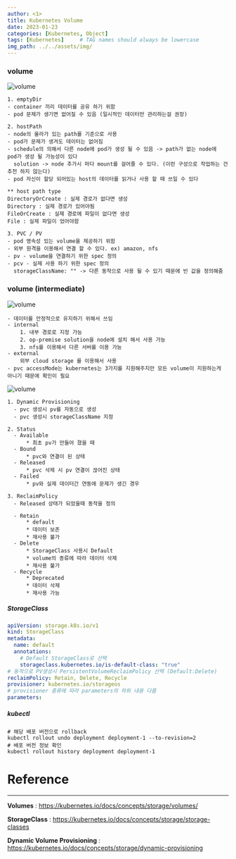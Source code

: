 ```yaml
---
author: <1>
title: Kubernetes Volume
date: 2023-01-23
categories: [Kubernetes, Object]
tags: [Kubernetes]     # TAG names should always be lowercase
img_path: ../../assets/img/
---
```


### volume

![volume](volume.png)

~~~
1. emptyDir
- container 끼리 데이터를 공유 하기 위함
- pod 문제가 생기면 없어질 수 있음 (일시적인 데이터만 관리하는걸 권장)

2. hostPath
- node의 올라가 있는 path를 기준으로 사용
- pod가 문제가 생겨도 데이터는 없어짐
- schedule의 의해서 다른 node에 pod가 생성 될 수 있음 -> path가 없는 node에 pod가 생성 될 가능성이 있다
  solution -> node 추가시 마다 mount를 걸어줄 수 있다. (이런 구성으로 작업하는 건 추천 하지 않는다)
- pod 자신이 할당 되어있는 host의 데이터를 읽거나 사용 할 때 쓰일 수 있다

** host path type
DirectoryOrCreate : 실제 경로가 없다면 생성
Directory : 실제 경로가 있어야됨
FileOrCreate : 실제 경로에 파일이 없다면 생성
File : 실제 파일이 었어야함

3. PVC / PV
- pod 영속성 있는 volume을 제공하기 위함
- 외부 원격을 이용해서 연결 할 수 있다. ex) amazon, nfs
- pv - volume을 연결하기 위한 spec 정의
- pcv - 실제 사용 하기 위한 spec 정의
  storageClassName: "" -> 다른 동작으로 사용 될 수 있기 때문에 빈 값을 정의해줌
~~~

### volume (intermediate)

![volume](intermediate-volume1.png)

```
- 데이터를 안정적으로 유지하기 위해서 쓰임
- internal
    1. 내부 경로로 지정 가능
    2. op-premise solution을 node에 설치 해서 사용 가능
    3. nfs를 이용해서 다른 서버를 이용 가능
- external
    외부 cloud storage 를 이용해서 사용
- pvc accessMode는 kubernetes는 3가지를 지원해주지만 모든 volume이 지원하는게 아니기 때문에 확인이 필요
```

![volume](intermediate-volume2.png)

```
1. Dynamic Provisioning
  - pvc 생성시 pv를 자동으로 생성
  - pvc 생성시 storageClassName 지정

2. Status
  - Available
      * 최초 pv가 만들어 졌을 때
  - Bound 
      * pvc와 연결이 된 상태
  - Released 
      * pvc 삭제 시 pv 연결이 끊어진 상태 
  - Failed
      * pv와 실제 데이터간 연동에 문제가 생긴 경우

3. ReclaimPolicy
  - Released 상태가 되었을때 동작을 정의

  - Retain 
      * default
      * 데이터 보존
      * 재사용 불가
  - Delete 
      * StorageClass 사용시 Default
      * volume의 종류에 따라 데이터 삭제
      * 재사용 불가
  - Recycle
      * Deprecated
      * 데이터 삭제
      * 재사용 가능
```

##### StorageClass

```yaml
apiVersion: storage.k8s.io/v1
kind: StorageClass
metadata:
  name: default
  annotations:
    # Default StorageClass로 선택 
    storageclass.kubernetes.io/is-default-class: "true" 
# 동적으로 PV생성시 PersistentVolumeReclaimPolicy 선택 (Default:Delete)
reclaimPolicy: Retain, Delete, Recycle
provisioner: kubernetes.io/storageos
# provisioner 종류에 따라 parameters의 하위 내용 다름 
parameters:   
```

##### kubectl

```shell
# 해당 배포 버전으로 rollback
kubectl rollout undo deployment deployment-1 --to-revision=2
# 배포 버전 정보 확인
kubectl rollout history deployment deployment-1
```

# Reference
----
**Volumes** : <https://kubernetes.io/docs/concepts/storage/volumes/>

**StorageClass** : <https://kubernetes.io/docs/concepts/storage/storage-classes>

**Dynamic Volume Provisioning** : <https://kubernetes.io/docs/concepts/storage/dynamic-provisioning>
